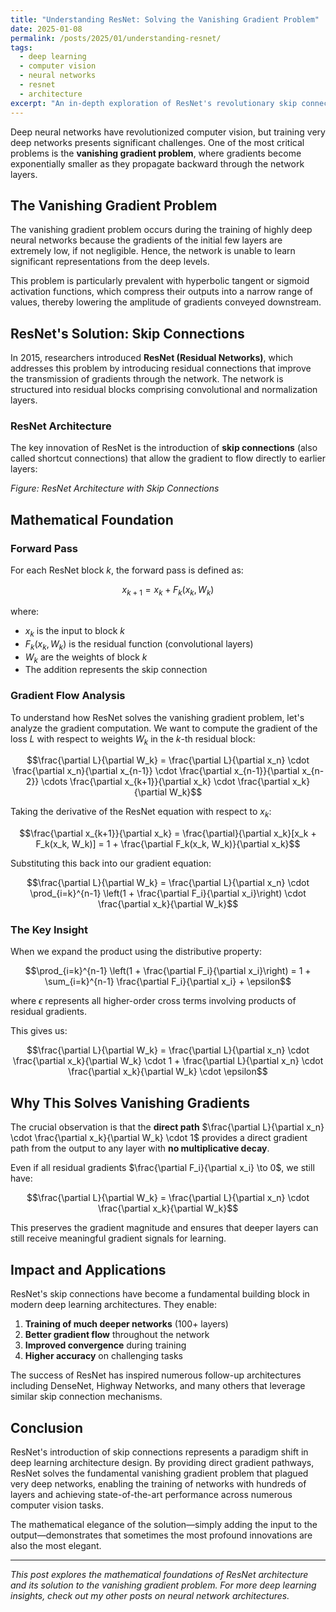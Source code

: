```yaml
---
title: "Understanding ResNet: Solving the Vanishing Gradient Problem"
date: 2025-01-08
permalink: /posts/2025/01/understanding-resnet/
tags:
  - deep learning
  - computer vision
  - neural networks
  - resnet
  - architecture
excerpt: "An in-depth exploration of ResNet's revolutionary skip connections and how they solve the vanishing gradient problem in deep neural networks."
---
```


Deep neural networks have revolutionized computer vision, but training very deep networks presents significant challenges. One of the most critical problems is the **vanishing gradient problem**, where gradients become exponentially smaller as they propagate backward through the network layers.

## The Vanishing Gradient Problem

The vanishing gradient problem occurs during the training of highly deep neural networks because the gradients of the initial few layers are extremely low, if not negligible. Hence, the network is unable to learn significant representations from the deep levels. 

This problem is particularly prevalent with hyperbolic tangent or sigmoid activation functions, which compress their outputs into a narrow range of values, thereby lowering the amplitude of gradients conveyed downstream.

## ResNet's Solution: Skip Connections

In 2015, researchers introduced **ResNet (Residual Networks)**, which addresses this problem by introducing residual connections that improve the transmission of gradients through the network. The network is structured into residual blocks comprising convolutional and normalization layers.

### ResNet Architecture

The key innovation of ResNet is the introduction of **skip connections** (also called shortcut connections) that allow the gradient to flow directly to earlier layers:

<script type="text/tikz">
\begin{tikzpicture}
    % First block
    \node[circle, fill=black, minimum size=0.1cm] (j0) at (0,0) {};
    \node[rectangle, draw, fill=blue!20, minimum height=1cm, minimum width=1.5cm] (F1) at (2,0) {$F_1$};
    \node[circle, draw, fill=blue!20, minimum size=0.8cm] (sum1) at (4,0) {$+$};
    
    % Second block
    \node at (6,0) {$\cdots$};
    \node[circle, fill=black, minimum size=0.1cm] (j1) at (8,0) {};
    \node[rectangle, draw, fill=blue!20, minimum height=1cm, minimum width=1.5cm] (Fk) at (10,0) {$F_k$};
    \node[circle, draw, fill=blue!20, minimum size=0.8cm] (sumk) at (12,0) {$+$};
    
    % Third block
    \node at (14,0) {$\cdots$};
    \node[circle, fill=black, minimum size=0.1cm] (j2) at (16,0) {};
    \node[rectangle, draw, fill=blue!20, minimum height=1cm, minimum width=1.5cm] (Fn) at (18,0) {$F_n$};
    \node[circle, draw, fill=blue!20, minimum size=0.8cm] (sumn) at (20,0) {$+$};
    
    % Input and output
    \coordinate (input) at (-2,0);
    \coordinate (output) at (22,0);
    
    % Main flow connections
    \draw[->] (input) -- node[above] {$x_0$} (j0);
    \draw[->] (j0) -- (F1);
    \draw[->] (F1) -- (sum1);
    \draw[->] (sum1) -- node[above] {$x_1$} (6,0);
    \draw[->] (6,0) -- (j1);
    \draw[->] (j1) -- (Fk);
    \draw[->] (Fk) -- (sumk);
    \draw[->] (sumk) -- node[above] {$x_k$} (14,0);
    \draw[->] (14,0) -- (j2);
    \draw[->] (j2) -- (Fn);
    \draw[->] (Fn) -- (sumn);
    \draw[->] (sumn) -- node[above] {$x_n$} (output);
    
    % Skip connections
    \draw[->] (j0) .. controls (1,-1.5) and (3,-1.5) .. (sum1);
    \draw[->] (j1) .. controls (9,-1.5) and (11,-1.5) .. (sumk);
    \draw[->] (j2) .. controls (17,-1.5) and (19,-1.5) .. (sumn);
    
    % Block labels
    \node at (2,-2.5) {Block 1};
    \node at (10,-2.5) {Block $k$};
    \node at (18,-2.5) {Block $n$};
\end{tikzpicture}
</script>

*Figure: ResNet Architecture with Skip Connections*

## Mathematical Foundation

### Forward Pass

For each ResNet block $k$, the forward pass is defined as:

$$x_{k+1} = x_k + F_k(x_k, W_k)$$

where:
- $x_k$ is the input to block $k$
- $F_k(x_k, W_k)$ is the residual function (convolutional layers)
- $W_k$ are the weights of block $k$
- The addition represents the skip connection

### Gradient Flow Analysis

To understand how ResNet solves the vanishing gradient problem, let's analyze the gradient computation. We want to compute the gradient of the loss $L$ with respect to weights $W_k$ in the $k$-th residual block:

$$\frac{\partial L}{\partial W_k} = \frac{\partial L}{\partial x_n} \cdot \frac{\partial x_n}{\partial x_{n-1}} \cdot \frac{\partial x_{n-1}}{\partial x_{n-2}} \cdots \frac{\partial x_{k+1}}{\partial x_k} \cdot \frac{\partial x_k}{\partial W_k}$$

Taking the derivative of the ResNet equation with respect to $x_k$:

$$\frac{\partial x_{k+1}}{\partial x_k} = \frac{\partial}{\partial x_k}[x_k + F_k(x_k, W_k)] = 1 + \frac{\partial F_k(x_k, W_k)}{\partial x_k}$$

Substituting this back into our gradient equation:

$$\frac{\partial L}{\partial W_k} = \frac{\partial L}{\partial x_n} \cdot \prod_{i=k}^{n-1} \left(1 + \frac{\partial F_i}{\partial x_i}\right) \cdot \frac{\partial x_k}{\partial W_k}$$

### The Key Insight

When we expand the product using the distributive property:

$$\prod_{i=k}^{n-1} \left(1 + \frac{\partial F_i}{\partial x_i}\right) = 1 + \sum_{i=k}^{n-1} \frac{\partial F_i}{\partial x_i} + \epsilon$$

where $\epsilon$ represents all higher-order cross terms involving products of residual gradients.

This gives us:

$$\frac{\partial L}{\partial W_k} = \frac{\partial L}{\partial x_n} \cdot \frac{\partial x_k}{\partial W_k} \cdot 1 + \frac{\partial L}{\partial x_n} \cdot \frac{\partial x_k}{\partial W_k} \cdot \epsilon$$

## Why This Solves Vanishing Gradients

The crucial observation is that the **direct path** $\frac{\partial L}{\partial x_n} \cdot \frac{\partial x_k}{\partial W_k} \cdot 1$ provides a direct gradient path from the output to any layer with **no multiplicative decay**.

Even if all residual gradients $\frac{\partial F_i}{\partial x_i} \to 0$, we still have:

$$\frac{\partial L}{\partial W_k} = \frac{\partial L}{\partial x_n} \cdot \frac{\partial x_k}{\partial W_k}$$

This preserves the gradient magnitude and ensures that deeper layers can still receive meaningful gradient signals for learning.

## Impact and Applications

ResNet's skip connections have become a fundamental building block in modern deep learning architectures. They enable:

1. **Training of much deeper networks** (100+ layers)
2. **Better gradient flow** throughout the network
3. **Improved convergence** during training
4. **Higher accuracy** on challenging tasks

The success of ResNet has inspired numerous follow-up architectures including DenseNet, Highway Networks, and many others that leverage similar skip connection mechanisms.

## Conclusion

ResNet's introduction of skip connections represents a paradigm shift in deep learning architecture design. By providing direct gradient pathways, ResNet solves the fundamental vanishing gradient problem that plagued very deep networks, enabling the training of networks with hundreds of layers and achieving state-of-the-art performance across numerous computer vision tasks.

The mathematical elegance of the solution—simply adding the input to the output—demonstrates that sometimes the most profound innovations are also the most elegant.

---

*This post explores the mathematical foundations of ResNet architecture and its solution to the vanishing gradient problem. For more deep learning insights, check out my other posts on neural network architectures.*
